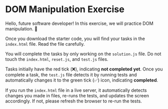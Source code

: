 # DOM Manipulation Exercise

Hello, future software developer! In this exercise, we will practice DOM manipulation. 🥳

Once you download the starter code, you will find your tasks in the `index.html` file. Read the file carefully.

You will complete the tasks by only working on the `solution.js` file. Do not touch the `index.html`, `reset.js`, and `test.js` files.

Tasks initially have the red tick (❌), indicating **not completed yet**. Once you complete a task, the `test.js` file detects it by running tests and automatically changes it to the green tick (✅) icon, indicating **completed**.

If you run the `index.html` file in a live server, it automatically detects changes you made in files, re-runs the tests, and updates the screen accordingly. If not, please refresh the browser to re-run the tests.
